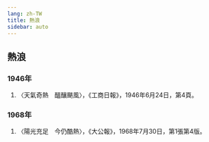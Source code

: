 ```yaml
---
lang: zh-TW
title: 熱浪
sidebar: auto
---
```


## 熱浪
### 1946年
1. 〈天氣奇熱　醞釀颶風〉，《工商日報》，1946年6月24日，第4頁。
### 1968年
1. 〈陽光充足　今仍酷熱〉，《大公報》，1968年7月30日，第1張第4版。